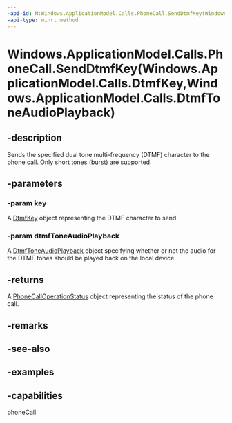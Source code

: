 ```yaml
---
-api-id: M:Windows.ApplicationModel.Calls.PhoneCall.SendDtmfKey(Windows.ApplicationModel.Calls.DtmfKey,Windows.ApplicationModel.Calls.DtmfToneAudioPlayback)
-api-type: winrt method
---
```


# Windows.ApplicationModel.Calls.PhoneCall.SendDtmfKey(Windows.ApplicationModel.Calls.DtmfKey,Windows.ApplicationModel.Calls.DtmfToneAudioPlayback)

<!--
public Windows.ApplicationModel.Calls.PhoneCallOperationStatus SendDtmfKey (Windows.ApplicationModel.Calls.DtmfKey key, Windows.ApplicationModel.Calls.DtmfToneAudioPlayback dtmfToneAudioPlayback);
-->

## -description

Sends the specified dual tone multi-frequency (DTMF) character to the phone call. Only short tones (burst) are supported.

## -parameters

### -param key

A [DtmfKey](dtmfkey.md) object representing the DTMF character to send.

### -param dtmfToneAudioPlayback

A [DtmfToneAudioPlayback](dtmftoneaudioplayback.md) object specifying whether or not the audio for the DTMF tones should be played back on the local device.

## -returns

A [PhoneCallOperationStatus](phonecalloperationstatus.md) object representing the status of the phone call.

## -remarks

## -see-also

## -examples

## -capabilities
phoneCall
